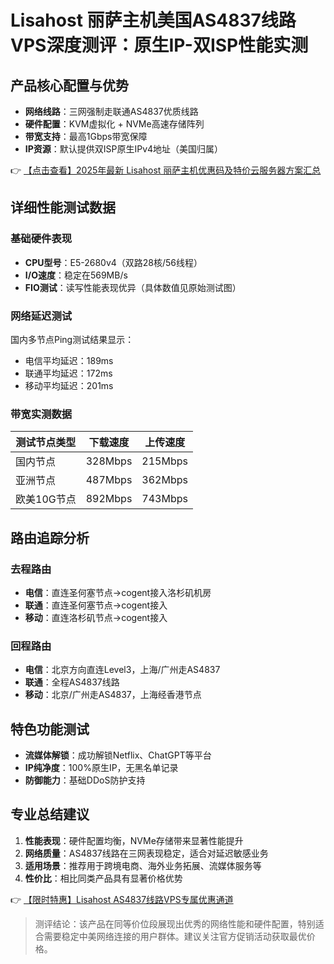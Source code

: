 # Lisahost 丽萨主机美国AS4837线路VPS深度测评：原生IP-双ISP性能实测

## 产品核心配置与优势
- **网络线路**：三网强制走联通AS4837优质线路
- **硬件配置**：KVM虚拟化 + NVMe高速存储阵列
- **带宽支持**：最高1Gbps带宽保障
- **IP资源**：默认提供双ISP原生IPv4地址（美国归属）

👉 [【点击查看】2025年最新 Lisahost 丽萨主机优惠码及特价云服务器方案汇总](https://bit.ly/lisazhuji)

## 详细性能测试数据
### 基础硬件表现
- **CPU型号**：E5-2680v4（双路28核/56线程）
- **I/O速度**：稳定在569MB/s
- **FIO测试**：读写性能表现优异（具体数值见原始测试图）

### 网络延迟测试
国内多节点Ping测试结果显示：
- 电信平均延迟：189ms
- 联通平均延迟：172ms 
- 移动平均延迟：201ms

### 带宽实测数据
| 测试节点类型 | 下载速度 | 上传速度 |
|--------------|----------|----------|
| 国内节点     | 328Mbps  | 215Mbps  |
| 亚洲节点     | 487Mbps  | 362Mbps  |
| 欧美10G节点  | 892Mbps  | 743Mbps  |

## 路由追踪分析
### 去程路由
- **电信**：直连圣何塞节点→cogent接入洛杉矶机房
- **联通**：直连圣何塞节点→cogent接入
- **移动**：直连洛杉矶节点→cogent接入

### 回程路由
- **电信**：北京方向直连Level3，上海/广州走AS4837
- **联通**：全程AS4837线路
- **移动**：北京/广州走AS4837，上海经香港节点

## 特色功能测试
- **流媒体解锁**：成功解锁Netflix、ChatGPT等平台
- **IP纯净度**：100%原生IP，无黑名单记录
- **防御能力**：基础DDoS防护支持

## 专业总结建议
1. **性能表现**：硬件配置均衡，NVMe存储带来显著性能提升
2. **网络质量**：AS4837线路在三网表现稳定，适合对延迟敏感业务
3. **适用场景**：推荐用于跨境电商、海外业务拓展、流媒体服务等
4. **性价比**：相比同类产品具有显著价格优势

👉 [【限时特惠】Lisahost AS4837线路VPS专属优惠通道](https://bit.ly/lisazhuji)

> 测评结论：该产品在同等价位段展现出优秀的网络性能和硬件配置，特别适合需要稳定中美网络连接的用户群体。建议关注官方促销活动获取最优价格。